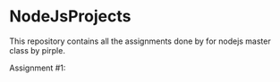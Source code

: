 # NodeJsProjects
This repository contains all the assignments done by for nodejs master class by pirple.

Assignment #1: 

